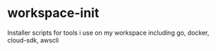 # workspace-init
Installer scripts for tools i use on my workspace including go, docker, cloud-sdk, awscli
